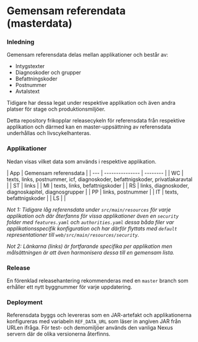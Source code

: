 # Gemensam referendata (masterdata)

### Inledning

Gemensam referensdata delas mellan applikationer och består av:

* Intygstexter
* Diagnoskoder och grupper
* Befattningskoder
* Postnummer
* Avtalstext

Tidigare har dessa legat under respektive applikation och även andra platser för stage och produktionsmiljöer.

Detta repository frikopplar releasecykeln för referensdata från respektive applikation och därmed kan en master-uppsättning av referensdata underhållas och livscykelhanteras.
     
### Applikationer

Nedan visas vilket data som används i respektive applikation.

| App | Gemensam referensdata |
| --- | --------------- | -------- |
| WC  | texts, links, postnummer, icf, diagnoskoder, befattnigskoder, privatlakaravtal |
| ST | links |
| MI | texts, links, befattnigskoder |
| RS | links, diagnoskoder, diagnoskapitel, diagnosgrupper |
| PP | links, postnummer |
| IT | texts, befattnigskoder |
| LS | |

_Not 1: Tidigare låg referensdata under `src/main/resources` för varje applikation och där återfanns för vissa applikationer även en `security` folder med `features.yaml` och `authorities.yaml` dessa båda filer var applikationsspecifik konfiguration och har därför flyttats med `default` representationer till `web/src/main/resources/security`._

_Not 2: Länkarna (links) är fortfarande specifika per applikation men målsättningen är att även harmonisera dessa till en gemensam lista._

### Release

En förenklad releasehantering rekommenderas med en `master` branch som erhåller ett nytt byggnummer för varje uppdatering.


### Deployment

Referensdata byggs och levereras som en JAR-artefakt och applikationerna konfigureras med variabeln `REF_DATA_URL` som läser in angiven JAR från URLen ifråga. För test- och demomiljöer används den vanliga Nexus servern där de olika versionerna återfinns.




